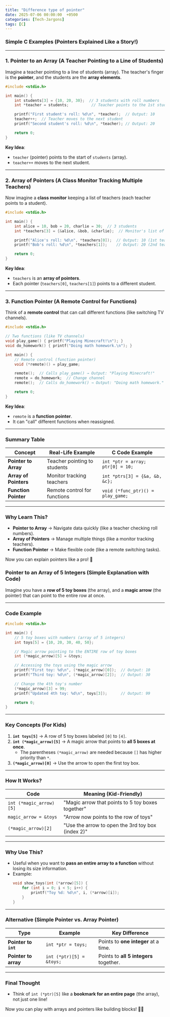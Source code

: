 ```yaml
---
title: "Difference type of pointer"
date: 2025-07-06 00:00:00  +0500
categories: [Tech-Jargons]
tags: [C]
---
```


### **Simple C Examples (Pointers Explained Like a Story!)**

---

### **1. Pointer to an Array (A Teacher Pointing to a Line of Students)**
Imagine a teacher pointing to a line of students (array). The teacher's finger is the **pointer**, and the students are the **array elements**.

```c
#include <stdio.h>

int main() {
    int students[3] = {10, 20, 30};  // 3 students with roll numbers
    int *teacher = students;          // Teacher points to the 1st student

    printf("First student's roll: %d\n", *teacher);  // Output: 10
    teacher++;  // Teacher moves to the next student
    printf("Second student's roll: %d\n", *teacher); // Output: 20

    return 0;
}
```
**Key Idea**:
- `teacher` (pointer) points to the start of `students` (array).
- `teacher++` moves to the next student.

---

### **2. Array of Pointers (A Class Monitor Tracking Multiple Teachers)**
Now imagine a **class monitor** keeping a list of teachers (each teacher points to a student).

```c
#include <stdio.h>

int main() {
    int alice = 10, bob = 20, charlie = 30;  // 3 students
    int *teachers[3] = {&alice, &bob, &charlie};  // Monitor's list of teachers

    printf("Alice's roll: %d\n", *teachers[0]);  // Output: 10 (1st teacher points to Alice)
    printf("Bob's roll: %d\n", *teachers[1]);    // Output: 20 (2nd teacher points to Bob)

    return 0;
}
```
**Key Idea**:
- `teachers` is an **array of pointers**.
- Each pointer (`teachers[0]`, `teachers[1]`) points to a different student.

---

### **3. Function Pointer (A Remote Control for Functions)**
Think of a **remote control** that can call different functions (like switching TV channels).

```c
#include <stdio.h>

// Two functions (like TV channels)
void play_game() { printf("Playing Minecraft!\n"); }
void do_homework() { printf("Doing math homework.\n"); }

int main() {
    // Remote control (function pointer)
    void (*remote)() = play_game;

    remote();  // Calls play_game() → Output: "Playing Minecraft!"
    remote = do_homework;  // Change channel
    remote();  // Calls do_homework() → Output: "Doing math homework."

    return 0;
}
```
**Key Idea**:
- `remote` is a **function pointer**.
- It can "call" different functions when reassigned.

---

### **Summary Table**

| Concept              | Real-Life Example           | C Code Example                     |
|----------------------|-----------------------------|------------------------------------|
| **Pointer to Array** | Teacher pointing to students | `int *ptr = array; ptr[0] = 10;`   |
| **Array of Pointers**| Monitor tracking teachers   | `int *ptrs[3] = {&a, &b, &c};`     |
| **Function Pointer** | Remote control for functions| `void (*func_ptr)() = play_game;`   |

---

### **Why Learn This?**
- **Pointer to Array** → Navigate data quickly (like a teacher checking roll numbers).
- **Array of Pointers** → Manage multiple things (like a monitor tracking teachers).
- **Function Pointer** → Make flexible code (like a remote switching tasks).

Now you can explain pointers like a pro! 🚀


### **Pointer to an Array of 5 Integers (Simple Explanation with Code)**

Imagine you have a **row of 5 toy boxes** (the array), and a **magic arrow** (the pointer) that can point to the entire row at once.  

---

### **Code Example**
```c
#include <stdio.h>

int main() {
    // 5 toy boxes with numbers (array of 5 integers)
    int toys[5] = {10, 20, 30, 40, 50};  

    // Magic arrow pointing to the ENTIRE row of toy boxes
    int (*magic_arrow)[5] = &toys;  

    // Accessing the toys using the magic arrow
    printf("First toy: %d\n", (*magic_arrow)[0]);  // Output: 10
    printf("Third toy: %d\n", (*magic_arrow)[2]);  // Output: 30

    // Change the 4th toy's number
    (*magic_arrow)[3] = 99;
    printf("Updated 4th toy: %d\n", toys[3]);      // Output: 99

    return 0;
}
```

---

### **Key Concepts (For Kids)**
1. **`int toys[5]`** → A row of 5 toy boxes labeled `[0]` to `[4]`.  
2. **`int (*magic_arrow)[5]`** → A magic arrow that points to **all 5 boxes at once**.  
   - The parentheses `(*magic_arrow)` are needed because `[]` has higher priority than `*`.  
3. **`(*magic_arrow)[0]`** → Use the arrow to open the first toy box.  

---

### **How It Works?**

| Code                  | Meaning (Kid-Friendly)                          |
|-----------------------|-----------------------------------------------|
| `int (*magic_arrow)[5]` | "Magic arrow that points to 5 toy boxes together" |
| `magic_arrow = &toys`   | "Arrow now points to the row of toys"          |
| `(*magic_arrow)[2]`     | "Use the arrow to open the 3rd toy box (index 2)" |

---

### **Why Use This?**
- Useful when you want to **pass an entire array to a function** without losing its size information.  
- Example:  
  ```c
  void show_toys(int (*arrow)[5]) {
      for (int i = 0; i < 5; i++) {
          printf("Toy %d: %d\n", i, (*arrow)[i]);
      }
  }
  ```

---

### **Alternative (Simple Pointer vs. Array Pointer)**

| Type                  | Example                | Key Difference                     |
|-----------------------|------------------------|-----------------------------------|
| **Pointer to `int`**  | `int *ptr = toys;`     | Points to **one integer** at a time. |
| **Pointer to array**  | `int (*ptr)[5] = &toys;` | Points to **all 5 integers** together. |

---

### **Final Thought**
- Think of `int (*ptr)[5]` like a **bookmark for an entire page** (the array), not just one line!  

Now you can play with arrays and pointers like building blocks! 🧱🚀
